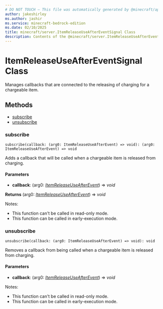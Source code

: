 ```yaml
---
# DO NOT TOUCH — This file was automatically generated by @minecraft/api-docs-generator, to report problems file an issue at https://github.com/Mojang/minecraft-scripting-libraries
author: jakeshirley
ms.author: jashir
ms.service: minecraft-bedrock-edition
ms.date: 02/10/2025
title: minecraft/server.ItemReleaseUseAfterEventSignal Class
description: Contents of the @minecraft/server.ItemReleaseUseAfterEventSignal class.
---
```

# ItemReleaseUseAfterEventSignal Class

Manages callbacks that are connected to the releasing of charging for a chargeable item.

## Methods
- [subscribe](#subscribe)
- [unsubscribe](#unsubscribe)

### **subscribe**
`
subscribe(callback: (arg0: ItemReleaseUseAfterEvent) => void): (arg0: ItemReleaseUseAfterEvent) => void
`

Adds a callback that will be called when a chargeable item is released from charging.

#### **Parameters**
- **callback**: (arg0: [*ItemReleaseUseAfterEvent*](ItemReleaseUseAfterEvent.md)) => *void*

**Returns** (arg0: [*ItemReleaseUseAfterEvent*](ItemReleaseUseAfterEvent.md)) => *void*
  
Notes:
- This function can't be called in read-only mode.
- This function can be called in early-execution mode.

### **unsubscribe**
`
unsubscribe(callback: (arg0: ItemReleaseUseAfterEvent) => void): void
`

Removes a callback from being called when a chargeable item is released from charging.

#### **Parameters**
- **callback**: (arg0: [*ItemReleaseUseAfterEvent*](ItemReleaseUseAfterEvent.md)) => *void*
  
Notes:
- This function can't be called in read-only mode.
- This function can be called in early-execution mode.
